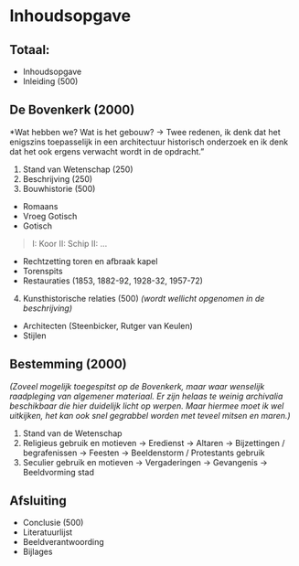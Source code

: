 # Inhoudsopgave

## Totaal:
- Inhoudsopgave
- Inleiding (500)

## De Bovenkerk (2000)
*Wat hebben we? Wat is het gebouw? -> Twee redenen, ik denk dat het enigszins toepasselijk in een architectuur historisch onderzoek en ik denk dat het ook ergens verwacht wordt in de opdracht.”
1. Stand van Wetenschap (250)
2. Beschrijving (250)
3. Bouwhistorie (500)
- Romaans
- Vroeg Gotisch
- Gotisch
> I: Koor
> II: Schip
> II: … 
- Rechtzetting toren en afbraak kapel
- Torenspits
- Restauraties (1853, 1882-92, 1928-32, 1957-72)
4. Kunsthistorische relaties (500)
*(wordt wellicht opgenomen in de beschrijving)*
- Architecten (Steenbicker, Rutger van Keulen)
- Stijlen

## Bestemming (2000)
*(Zoveel mogelijk toegespitst op de Bovenkerk, maar waar wenselijk raadpleging van algemener materiaal. Er zijn helaas te weinig archivalia beschikbaar die hier duidelijk licht op werpen. Maar hiermee moet ik wel uitkijken, het kan ook snel gegrabbel worden met teveel mitsen en maren.)* 
1. Stand van de Wetenschap
2. Religieus gebruik en motieven
-> Eredienst
-> Altaren
-> Bijzettingen / begrafenissen 
-> Feesten
-> Beeldenstorm / Protestants gebruik
3. Seculier gebruik en motieven
-> Vergaderingen
-> Gevangenis
-> Beeldvorming stad 

## Afsluiting
- Conclusie  (500)
- Literatuurlijst
- Beeldverantwoording
- Bijlages